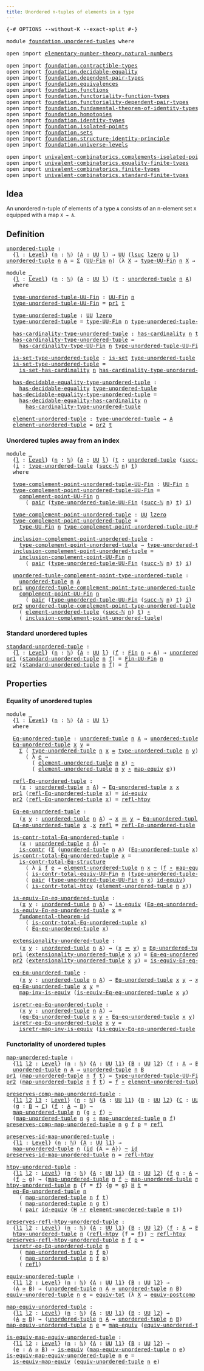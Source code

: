 ```yaml
---
title: Unordered n-tuples of elements in a type
---
```


<pre class="Agda"><a id="66" class="Symbol">{-#</a> <a id="70" class="Keyword">OPTIONS</a> <a id="78" class="Pragma">--without-K</a> <a id="90" class="Pragma">--exact-split</a> <a id="104" class="Symbol">#-}</a>

<a id="109" class="Keyword">module</a> <a id="116" href="foundation.unordered-tuples.html" class="Module">foundation.unordered-tuples</a> <a id="144" class="Keyword">where</a>

<a id="151" class="Keyword">open</a> <a id="156" class="Keyword">import</a> <a id="163" href="elementary-number-theory.natural-numbers.html" class="Module">elementary-number-theory.natural-numbers</a>

<a id="205" class="Keyword">open</a> <a id="210" class="Keyword">import</a> <a id="217" href="foundation.contractible-types.html" class="Module">foundation.contractible-types</a>
<a id="247" class="Keyword">open</a> <a id="252" class="Keyword">import</a> <a id="259" href="foundation.decidable-equality.html" class="Module">foundation.decidable-equality</a>
<a id="289" class="Keyword">open</a> <a id="294" class="Keyword">import</a> <a id="301" href="foundation.dependent-pair-types.html" class="Module">foundation.dependent-pair-types</a>
<a id="333" class="Keyword">open</a> <a id="338" class="Keyword">import</a> <a id="345" href="foundation.equivalences.html" class="Module">foundation.equivalences</a>
<a id="369" class="Keyword">open</a> <a id="374" class="Keyword">import</a> <a id="381" href="foundation.functions.html" class="Module">foundation.functions</a>
<a id="402" class="Keyword">open</a> <a id="407" class="Keyword">import</a> <a id="414" href="foundation.functoriality-function-types.html" class="Module">foundation.functoriality-function-types</a>
<a id="454" class="Keyword">open</a> <a id="459" class="Keyword">import</a> <a id="466" href="foundation.functoriality-dependent-pair-types.html" class="Module">foundation.functoriality-dependent-pair-types</a>
<a id="512" class="Keyword">open</a> <a id="517" class="Keyword">import</a> <a id="524" href="foundation.fundamental-theorem-of-identity-types.html" class="Module">foundation.fundamental-theorem-of-identity-types</a>
<a id="573" class="Keyword">open</a> <a id="578" class="Keyword">import</a> <a id="585" href="foundation.homotopies.html" class="Module">foundation.homotopies</a>
<a id="607" class="Keyword">open</a> <a id="612" class="Keyword">import</a> <a id="619" href="foundation.identity-types.html" class="Module">foundation.identity-types</a>
<a id="645" class="Keyword">open</a> <a id="650" class="Keyword">import</a> <a id="657" href="foundation.isolated-points.html" class="Module">foundation.isolated-points</a>
<a id="684" class="Keyword">open</a> <a id="689" class="Keyword">import</a> <a id="696" href="foundation.sets.html" class="Module">foundation.sets</a>
<a id="712" class="Keyword">open</a> <a id="717" class="Keyword">import</a> <a id="724" href="foundation.structure-identity-principle.html" class="Module">foundation.structure-identity-principle</a>
<a id="764" class="Keyword">open</a> <a id="769" class="Keyword">import</a> <a id="776" href="foundation.universe-levels.html" class="Module">foundation.universe-levels</a>

<a id="804" class="Keyword">open</a> <a id="809" class="Keyword">import</a> <a id="816" href="univalent-combinatorics.complements-isolated-points.html" class="Module">univalent-combinatorics.complements-isolated-points</a>
<a id="868" class="Keyword">open</a> <a id="873" class="Keyword">import</a> <a id="880" href="univalent-combinatorics.equality-finite-types.html" class="Module">univalent-combinatorics.equality-finite-types</a>
<a id="926" class="Keyword">open</a> <a id="931" class="Keyword">import</a> <a id="938" href="univalent-combinatorics.finite-types.html" class="Module">univalent-combinatorics.finite-types</a>
<a id="975" class="Keyword">open</a> <a id="980" class="Keyword">import</a> <a id="987" href="univalent-combinatorics.standard-finite-types.html" class="Module">univalent-combinatorics.standard-finite-types</a>
</pre>
## Idea

An unordered n-tuple of elements of a type `A` consists of an n-element set `X` equipped with a map `X → A`.

## Definition

<pre class="Agda"><a id="unordered-tuple"></a><a id="1180" href="foundation.unordered-tuples.html#1180" class="Function">unordered-tuple</a> <a id="1196" class="Symbol">:</a>
  <a id="1200" class="Symbol">{</a><a id="1201" href="foundation.unordered-tuples.html#1201" class="Bound">l</a> <a id="1203" class="Symbol">:</a> <a id="1205" href="Agda.Primitive.html#597" class="Postulate">Level</a><a id="1210" class="Symbol">}</a> <a id="1212" class="Symbol">(</a><a id="1213" href="foundation.unordered-tuples.html#1213" class="Bound">n</a> <a id="1215" class="Symbol">:</a> <a id="1217" href="elementary-number-theory.natural-numbers.html#1530" class="Datatype">ℕ</a><a id="1218" class="Symbol">)</a> <a id="1220" class="Symbol">(</a><a id="1221" href="foundation.unordered-tuples.html#1221" class="Bound">A</a> <a id="1223" class="Symbol">:</a> <a id="1225" href="foundation-core.universe-levels.html#235" class="Primitive">UU</a> <a id="1228" href="foundation.unordered-tuples.html#1201" class="Bound">l</a><a id="1229" class="Symbol">)</a> <a id="1231" class="Symbol">→</a> <a id="1233" href="foundation-core.universe-levels.html#235" class="Primitive">UU</a> <a id="1236" class="Symbol">(</a><a id="1237" href="Agda.Primitive.html#780" class="Primitive">lsuc</a> <a id="1242" href="Agda.Primitive.html#764" class="Primitive">lzero</a> <a id="1248" href="Agda.Primitive.html#810" class="Primitive Operator">⊔</a> <a id="1250" href="foundation.unordered-tuples.html#1201" class="Bound">l</a><a id="1251" class="Symbol">)</a>
<a id="1253" href="foundation.unordered-tuples.html#1180" class="Function">unordered-tuple</a> <a id="1269" href="foundation.unordered-tuples.html#1269" class="Bound">n</a> <a id="1271" href="foundation.unordered-tuples.html#1271" class="Bound">A</a> <a id="1273" class="Symbol">=</a> <a id="1275" href="foundation-core.dependent-pair-types.html#515" class="Record">Σ</a> <a id="1277" class="Symbol">(</a><a id="1278" href="univalent-combinatorics.finite-types.html#5852" class="Function">UU-Fin</a> <a id="1285" href="foundation.unordered-tuples.html#1269" class="Bound">n</a><a id="1286" class="Symbol">)</a> <a id="1288" class="Symbol">(λ</a> <a id="1291" href="foundation.unordered-tuples.html#1291" class="Bound">X</a> <a id="1293" class="Symbol">→</a> <a id="1295" href="univalent-combinatorics.finite-types.html#5914" class="Function">type-UU-Fin</a> <a id="1307" href="foundation.unordered-tuples.html#1269" class="Bound">n</a> <a id="1309" href="foundation.unordered-tuples.html#1291" class="Bound">X</a> <a id="1311" class="Symbol">→</a> <a id="1313" href="foundation.unordered-tuples.html#1271" class="Bound">A</a><a id="1314" class="Symbol">)</a>

<a id="1317" class="Keyword">module</a> <a id="1324" href="foundation.unordered-tuples.html#1324" class="Module">_</a>
  <a id="1328" class="Symbol">{</a><a id="1329" href="foundation.unordered-tuples.html#1329" class="Bound">l</a> <a id="1331" class="Symbol">:</a> <a id="1333" href="Agda.Primitive.html#597" class="Postulate">Level</a><a id="1338" class="Symbol">}</a> <a id="1340" class="Symbol">(</a><a id="1341" href="foundation.unordered-tuples.html#1341" class="Bound">n</a> <a id="1343" class="Symbol">:</a> <a id="1345" href="elementary-number-theory.natural-numbers.html#1530" class="Datatype">ℕ</a><a id="1346" class="Symbol">)</a> <a id="1348" class="Symbol">{</a><a id="1349" href="foundation.unordered-tuples.html#1349" class="Bound">A</a> <a id="1351" class="Symbol">:</a> <a id="1353" href="foundation-core.universe-levels.html#235" class="Primitive">UU</a> <a id="1356" href="foundation.unordered-tuples.html#1329" class="Bound">l</a><a id="1357" class="Symbol">}</a> <a id="1359" class="Symbol">(</a><a id="1360" href="foundation.unordered-tuples.html#1360" class="Bound">t</a> <a id="1362" class="Symbol">:</a> <a id="1364" href="foundation.unordered-tuples.html#1180" class="Function">unordered-tuple</a> <a id="1380" href="foundation.unordered-tuples.html#1341" class="Bound">n</a> <a id="1382" href="foundation.unordered-tuples.html#1349" class="Bound">A</a><a id="1383" class="Symbol">)</a>
  <a id="1387" class="Keyword">where</a>

  <a id="1396" href="foundation.unordered-tuples.html#1396" class="Function">type-unordered-tuple-UU-Fin</a> <a id="1424" class="Symbol">:</a> <a id="1426" href="univalent-combinatorics.finite-types.html#5852" class="Function">UU-Fin</a> <a id="1433" href="foundation.unordered-tuples.html#1341" class="Bound">n</a>
  <a id="1437" href="foundation.unordered-tuples.html#1396" class="Function">type-unordered-tuple-UU-Fin</a> <a id="1465" class="Symbol">=</a> <a id="1467" href="foundation-core.dependent-pair-types.html#605" class="Field">pr1</a> <a id="1471" href="foundation.unordered-tuples.html#1360" class="Bound">t</a>

  <a id="1476" href="foundation.unordered-tuples.html#1476" class="Function">type-unordered-tuple</a> <a id="1497" class="Symbol">:</a> <a id="1499" href="foundation-core.universe-levels.html#235" class="Primitive">UU</a> <a id="1502" href="Agda.Primitive.html#764" class="Primitive">lzero</a>
  <a id="1510" href="foundation.unordered-tuples.html#1476" class="Function">type-unordered-tuple</a> <a id="1531" class="Symbol">=</a> <a id="1533" href="univalent-combinatorics.finite-types.html#5914" class="Function">type-UU-Fin</a> <a id="1545" href="foundation.unordered-tuples.html#1341" class="Bound">n</a> <a id="1547" href="foundation.unordered-tuples.html#1396" class="Function">type-unordered-tuple-UU-Fin</a>

  <a id="1578" href="foundation.unordered-tuples.html#1578" class="Function">has-cardinality-type-unordered-tuple</a> <a id="1615" class="Symbol">:</a> <a id="1617" href="univalent-combinatorics.finite-types.html#5208" class="Function">has-cardinality</a> <a id="1633" href="foundation.unordered-tuples.html#1341" class="Bound">n</a> <a id="1635" href="foundation.unordered-tuples.html#1476" class="Function">type-unordered-tuple</a>
  <a id="1658" href="foundation.unordered-tuples.html#1578" class="Function">has-cardinality-type-unordered-tuple</a> <a id="1695" class="Symbol">=</a>
    <a id="1701" href="univalent-combinatorics.finite-types.html#5994" class="Function">has-cardinality-type-UU-Fin</a> <a id="1729" href="foundation.unordered-tuples.html#1341" class="Bound">n</a> <a id="1731" href="foundation.unordered-tuples.html#1396" class="Function">type-unordered-tuple-UU-Fin</a>

  <a id="1762" href="foundation.unordered-tuples.html#1762" class="Function">is-set-type-unordered-tuple</a> <a id="1790" class="Symbol">:</a> <a id="1792" href="foundation-core.sets.html#1113" class="Function">is-set</a> <a id="1799" href="foundation.unordered-tuples.html#1476" class="Function">type-unordered-tuple</a>
  <a id="1822" href="foundation.unordered-tuples.html#1762" class="Function">is-set-type-unordered-tuple</a> <a id="1850" class="Symbol">=</a>
    <a id="1856" href="univalent-combinatorics.finite-types.html#14885" class="Function">is-set-has-cardinality</a> <a id="1879" href="foundation.unordered-tuples.html#1341" class="Bound">n</a> <a id="1881" href="foundation.unordered-tuples.html#1578" class="Function">has-cardinality-type-unordered-tuple</a>

  <a id="1921" href="foundation.unordered-tuples.html#1921" class="Function">has-decidable-equality-type-unordered-tuple</a> <a id="1965" class="Symbol">:</a>
    <a id="1971" href="foundation.decidable-equality.html#1796" class="Function">has-decidable-equality</a> <a id="1994" href="foundation.unordered-tuples.html#1476" class="Function">type-unordered-tuple</a>
  <a id="2017" href="foundation.unordered-tuples.html#1921" class="Function">has-decidable-equality-type-unordered-tuple</a> <a id="2061" class="Symbol">=</a>
    <a id="2067" href="univalent-combinatorics.equality-finite-types.html#2182" class="Function">has-decidable-equality-has-cardinality</a> <a id="2106" href="foundation.unordered-tuples.html#1341" class="Bound">n</a>
      <a id="2114" href="foundation.unordered-tuples.html#1578" class="Function">has-cardinality-type-unordered-tuple</a>
      
  <a id="2160" href="foundation.unordered-tuples.html#2160" class="Function">element-unordered-tuple</a> <a id="2184" class="Symbol">:</a> <a id="2186" href="foundation.unordered-tuples.html#1476" class="Function">type-unordered-tuple</a> <a id="2207" class="Symbol">→</a> <a id="2209" href="foundation.unordered-tuples.html#1349" class="Bound">A</a>
  <a id="2213" href="foundation.unordered-tuples.html#2160" class="Function">element-unordered-tuple</a> <a id="2237" class="Symbol">=</a> <a id="2239" href="foundation-core.dependent-pair-types.html#617" class="Field">pr2</a> <a id="2243" href="foundation.unordered-tuples.html#1360" class="Bound">t</a>
</pre>
### Unordered tuples away from an index

<pre class="Agda"><a id="2299" class="Keyword">module</a> <a id="2306" href="foundation.unordered-tuples.html#2306" class="Module">_</a>
  <a id="2310" class="Symbol">{</a><a id="2311" href="foundation.unordered-tuples.html#2311" class="Bound">l</a> <a id="2313" class="Symbol">:</a> <a id="2315" href="Agda.Primitive.html#597" class="Postulate">Level</a><a id="2320" class="Symbol">}</a> <a id="2322" class="Symbol">(</a><a id="2323" href="foundation.unordered-tuples.html#2323" class="Bound">n</a> <a id="2325" class="Symbol">:</a> <a id="2327" href="elementary-number-theory.natural-numbers.html#1530" class="Datatype">ℕ</a><a id="2328" class="Symbol">)</a> <a id="2330" class="Symbol">{</a><a id="2331" href="foundation.unordered-tuples.html#2331" class="Bound">A</a> <a id="2333" class="Symbol">:</a> <a id="2335" href="foundation-core.universe-levels.html#235" class="Primitive">UU</a> <a id="2338" href="foundation.unordered-tuples.html#2311" class="Bound">l</a><a id="2339" class="Symbol">}</a> <a id="2341" class="Symbol">(</a><a id="2342" href="foundation.unordered-tuples.html#2342" class="Bound">t</a> <a id="2344" class="Symbol">:</a> <a id="2346" href="foundation.unordered-tuples.html#1180" class="Function">unordered-tuple</a> <a id="2362" class="Symbol">(</a><a id="2363" href="elementary-number-theory.natural-numbers.html#1564" class="InductiveConstructor">succ-ℕ</a> <a id="2370" href="foundation.unordered-tuples.html#2323" class="Bound">n</a><a id="2371" class="Symbol">)</a> <a id="2373" href="foundation.unordered-tuples.html#2331" class="Bound">A</a><a id="2374" class="Symbol">)</a>
  <a id="2378" class="Symbol">(</a><a id="2379" href="foundation.unordered-tuples.html#2379" class="Bound">i</a> <a id="2381" class="Symbol">:</a> <a id="2383" href="foundation.unordered-tuples.html#1476" class="Function">type-unordered-tuple</a> <a id="2404" class="Symbol">(</a><a id="2405" href="elementary-number-theory.natural-numbers.html#1564" class="InductiveConstructor">succ-ℕ</a> <a id="2412" href="foundation.unordered-tuples.html#2323" class="Bound">n</a><a id="2413" class="Symbol">)</a> <a id="2415" href="foundation.unordered-tuples.html#2342" class="Bound">t</a><a id="2416" class="Symbol">)</a>
  <a id="2420" class="Keyword">where</a>

  <a id="2429" href="foundation.unordered-tuples.html#2429" class="Function">type-complement-point-unordered-tuple-UU-Fin</a> <a id="2474" class="Symbol">:</a> <a id="2476" href="univalent-combinatorics.finite-types.html#5852" class="Function">UU-Fin</a> <a id="2483" href="foundation.unordered-tuples.html#2323" class="Bound">n</a>
  <a id="2487" href="foundation.unordered-tuples.html#2429" class="Function">type-complement-point-unordered-tuple-UU-Fin</a> <a id="2532" class="Symbol">=</a>
    <a id="2538" href="univalent-combinatorics.complements-isolated-points.html#4996" class="Function">complement-point-UU-Fin</a> <a id="2562" href="foundation.unordered-tuples.html#2323" class="Bound">n</a>
      <a id="2570" class="Symbol">(</a> <a id="2572" href="foundation-core.dependent-pair-types.html#588" class="InductiveConstructor">pair</a> <a id="2577" class="Symbol">(</a><a id="2578" href="foundation.unordered-tuples.html#1396" class="Function">type-unordered-tuple-UU-Fin</a> <a id="2606" class="Symbol">(</a><a id="2607" href="elementary-number-theory.natural-numbers.html#1564" class="InductiveConstructor">succ-ℕ</a> <a id="2614" href="foundation.unordered-tuples.html#2323" class="Bound">n</a><a id="2615" class="Symbol">)</a> <a id="2617" href="foundation.unordered-tuples.html#2342" class="Bound">t</a><a id="2618" class="Symbol">)</a> <a id="2620" href="foundation.unordered-tuples.html#2379" class="Bound">i</a><a id="2621" class="Symbol">)</a>

  <a id="2626" href="foundation.unordered-tuples.html#2626" class="Function">type-complement-point-unordered-tuple</a> <a id="2664" class="Symbol">:</a> <a id="2666" href="foundation-core.universe-levels.html#235" class="Primitive">UU</a> <a id="2669" href="Agda.Primitive.html#764" class="Primitive">lzero</a>
  <a id="2677" href="foundation.unordered-tuples.html#2626" class="Function">type-complement-point-unordered-tuple</a> <a id="2715" class="Symbol">=</a>
    <a id="2721" href="univalent-combinatorics.finite-types.html#5914" class="Function">type-UU-Fin</a> <a id="2733" href="foundation.unordered-tuples.html#2323" class="Bound">n</a> <a id="2735" href="foundation.unordered-tuples.html#2429" class="Function">type-complement-point-unordered-tuple-UU-Fin</a>

  <a id="2783" href="foundation.unordered-tuples.html#2783" class="Function">inclusion-complement-point-unordered-tuple</a> <a id="2826" class="Symbol">:</a>
    <a id="2832" href="foundation.unordered-tuples.html#2626" class="Function">type-complement-point-unordered-tuple</a> <a id="2870" class="Symbol">→</a> <a id="2872" href="foundation.unordered-tuples.html#1476" class="Function">type-unordered-tuple</a> <a id="2893" class="Symbol">(</a><a id="2894" href="elementary-number-theory.natural-numbers.html#1564" class="InductiveConstructor">succ-ℕ</a> <a id="2901" href="foundation.unordered-tuples.html#2323" class="Bound">n</a><a id="2902" class="Symbol">)</a> <a id="2904" href="foundation.unordered-tuples.html#2342" class="Bound">t</a>
  <a id="2908" href="foundation.unordered-tuples.html#2783" class="Function">inclusion-complement-point-unordered-tuple</a> <a id="2951" class="Symbol">=</a>
    <a id="2957" href="univalent-combinatorics.complements-isolated-points.html#5153" class="Function">inclusion-complement-point-UU-Fin</a> <a id="2991" href="foundation.unordered-tuples.html#2323" class="Bound">n</a>
      <a id="2999" class="Symbol">(</a> <a id="3001" href="foundation-core.dependent-pair-types.html#588" class="InductiveConstructor">pair</a> <a id="3006" class="Symbol">(</a><a id="3007" href="foundation.unordered-tuples.html#1396" class="Function">type-unordered-tuple-UU-Fin</a> <a id="3035" class="Symbol">(</a><a id="3036" href="elementary-number-theory.natural-numbers.html#1564" class="InductiveConstructor">succ-ℕ</a> <a id="3043" href="foundation.unordered-tuples.html#2323" class="Bound">n</a><a id="3044" class="Symbol">)</a> <a id="3046" href="foundation.unordered-tuples.html#2342" class="Bound">t</a><a id="3047" class="Symbol">)</a> <a id="3049" href="foundation.unordered-tuples.html#2379" class="Bound">i</a><a id="3050" class="Symbol">)</a>

  <a id="3055" href="foundation.unordered-tuples.html#3055" class="Function">unordered-tuple-complement-point-type-unordered-tuple</a> <a id="3109" class="Symbol">:</a>
    <a id="3115" href="foundation.unordered-tuples.html#1180" class="Function">unordered-tuple</a> <a id="3131" href="foundation.unordered-tuples.html#2323" class="Bound">n</a> <a id="3133" href="foundation.unordered-tuples.html#2331" class="Bound">A</a>
  <a id="3137" href="foundation-core.dependent-pair-types.html#605" class="Field">pr1</a> <a id="3141" href="foundation.unordered-tuples.html#3055" class="Function">unordered-tuple-complement-point-type-unordered-tuple</a> <a id="3195" class="Symbol">=</a>
    <a id="3201" href="univalent-combinatorics.complements-isolated-points.html#4996" class="Function">complement-point-UU-Fin</a> <a id="3225" href="foundation.unordered-tuples.html#2323" class="Bound">n</a>
      <a id="3233" class="Symbol">(</a> <a id="3235" href="foundation-core.dependent-pair-types.html#588" class="InductiveConstructor">pair</a> <a id="3240" class="Symbol">(</a><a id="3241" href="foundation.unordered-tuples.html#1396" class="Function">type-unordered-tuple-UU-Fin</a> <a id="3269" class="Symbol">(</a><a id="3270" href="elementary-number-theory.natural-numbers.html#1564" class="InductiveConstructor">succ-ℕ</a> <a id="3277" href="foundation.unordered-tuples.html#2323" class="Bound">n</a><a id="3278" class="Symbol">)</a> <a id="3280" href="foundation.unordered-tuples.html#2342" class="Bound">t</a><a id="3281" class="Symbol">)</a> <a id="3283" href="foundation.unordered-tuples.html#2379" class="Bound">i</a><a id="3284" class="Symbol">)</a>
  <a id="3288" href="foundation-core.dependent-pair-types.html#617" class="Field">pr2</a> <a id="3292" href="foundation.unordered-tuples.html#3055" class="Function">unordered-tuple-complement-point-type-unordered-tuple</a> <a id="3346" class="Symbol">=</a>
    <a id="3352" class="Symbol">(</a> <a id="3354" href="foundation.unordered-tuples.html#2160" class="Function">element-unordered-tuple</a> <a id="3378" class="Symbol">(</a><a id="3379" href="elementary-number-theory.natural-numbers.html#1564" class="InductiveConstructor">succ-ℕ</a> <a id="3386" href="foundation.unordered-tuples.html#2323" class="Bound">n</a><a id="3387" class="Symbol">)</a> <a id="3389" href="foundation.unordered-tuples.html#2342" class="Bound">t</a><a id="3390" class="Symbol">)</a> <a id="3392" href="foundation-core.functions.html#420" class="Function Operator">∘</a>
    <a id="3398" class="Symbol">(</a> <a id="3400" href="foundation.unordered-tuples.html#2783" class="Function">inclusion-complement-point-unordered-tuple</a><a id="3442" class="Symbol">)</a>
</pre>
### Standard unordered tuples

<pre class="Agda"><a id="standard-unordered-tuple"></a><a id="3488" href="foundation.unordered-tuples.html#3488" class="Function">standard-unordered-tuple</a> <a id="3513" class="Symbol">:</a>
  <a id="3517" class="Symbol">{</a><a id="3518" href="foundation.unordered-tuples.html#3518" class="Bound">l</a> <a id="3520" class="Symbol">:</a> <a id="3522" href="Agda.Primitive.html#597" class="Postulate">Level</a><a id="3527" class="Symbol">}</a> <a id="3529" class="Symbol">(</a><a id="3530" href="foundation.unordered-tuples.html#3530" class="Bound">n</a> <a id="3532" class="Symbol">:</a> <a id="3534" href="elementary-number-theory.natural-numbers.html#1530" class="Datatype">ℕ</a><a id="3535" class="Symbol">)</a> <a id="3537" class="Symbol">{</a><a id="3538" href="foundation.unordered-tuples.html#3538" class="Bound">A</a> <a id="3540" class="Symbol">:</a> <a id="3542" href="foundation-core.universe-levels.html#235" class="Primitive">UU</a> <a id="3545" href="foundation.unordered-tuples.html#3518" class="Bound">l</a><a id="3546" class="Symbol">}</a> <a id="3548" class="Symbol">(</a><a id="3549" href="foundation.unordered-tuples.html#3549" class="Bound">f</a> <a id="3551" class="Symbol">:</a> <a id="3553" href="univalent-combinatorics.standard-finite-types.html#2393" class="Function">Fin</a> <a id="3557" href="foundation.unordered-tuples.html#3530" class="Bound">n</a> <a id="3559" class="Symbol">→</a> <a id="3561" href="foundation.unordered-tuples.html#3538" class="Bound">A</a><a id="3562" class="Symbol">)</a> <a id="3564" class="Symbol">→</a> <a id="3566" href="foundation.unordered-tuples.html#1180" class="Function">unordered-tuple</a> <a id="3582" href="foundation.unordered-tuples.html#3530" class="Bound">n</a> <a id="3584" href="foundation.unordered-tuples.html#3538" class="Bound">A</a>
<a id="3586" href="foundation-core.dependent-pair-types.html#605" class="Field">pr1</a> <a id="3590" class="Symbol">(</a><a id="3591" href="foundation.unordered-tuples.html#3488" class="Function">standard-unordered-tuple</a> <a id="3616" href="foundation.unordered-tuples.html#3616" class="Bound">n</a> <a id="3618" href="foundation.unordered-tuples.html#3618" class="Bound">f</a><a id="3619" class="Symbol">)</a> <a id="3621" class="Symbol">=</a> <a id="3623" href="univalent-combinatorics.finite-types.html#9696" class="Function">Fin-UU-Fin</a> <a id="3634" href="foundation.unordered-tuples.html#3616" class="Bound">n</a>
<a id="3636" href="foundation-core.dependent-pair-types.html#617" class="Field">pr2</a> <a id="3640" class="Symbol">(</a><a id="3641" href="foundation.unordered-tuples.html#3488" class="Function">standard-unordered-tuple</a> <a id="3666" href="foundation.unordered-tuples.html#3666" class="Bound">n</a> <a id="3668" href="foundation.unordered-tuples.html#3668" class="Bound">f</a><a id="3669" class="Symbol">)</a> <a id="3671" class="Symbol">=</a> <a id="3673" href="foundation.unordered-tuples.html#3668" class="Bound">f</a>
</pre>
## Properties

### Equality of unordered tuples

<pre class="Agda"><a id="3737" class="Keyword">module</a> <a id="3744" href="foundation.unordered-tuples.html#3744" class="Module">_</a>
  <a id="3748" class="Symbol">{</a><a id="3749" href="foundation.unordered-tuples.html#3749" class="Bound">l</a> <a id="3751" class="Symbol">:</a> <a id="3753" href="Agda.Primitive.html#597" class="Postulate">Level</a><a id="3758" class="Symbol">}</a> <a id="3760" class="Symbol">(</a><a id="3761" href="foundation.unordered-tuples.html#3761" class="Bound">n</a> <a id="3763" class="Symbol">:</a> <a id="3765" href="elementary-number-theory.natural-numbers.html#1530" class="Datatype">ℕ</a><a id="3766" class="Symbol">)</a> <a id="3768" class="Symbol">{</a><a id="3769" href="foundation.unordered-tuples.html#3769" class="Bound">A</a> <a id="3771" class="Symbol">:</a> <a id="3773" href="foundation-core.universe-levels.html#235" class="Primitive">UU</a> <a id="3776" href="foundation.unordered-tuples.html#3749" class="Bound">l</a><a id="3777" class="Symbol">}</a>
  <a id="3781" class="Keyword">where</a>
  
  <a id="3792" href="foundation.unordered-tuples.html#3792" class="Function">Eq-unordered-tuple</a> <a id="3811" class="Symbol">:</a> <a id="3813" href="foundation.unordered-tuples.html#1180" class="Function">unordered-tuple</a> <a id="3829" href="foundation.unordered-tuples.html#3761" class="Bound">n</a> <a id="3831" href="foundation.unordered-tuples.html#3769" class="Bound">A</a> <a id="3833" class="Symbol">→</a> <a id="3835" href="foundation.unordered-tuples.html#1180" class="Function">unordered-tuple</a> <a id="3851" href="foundation.unordered-tuples.html#3761" class="Bound">n</a> <a id="3853" href="foundation.unordered-tuples.html#3769" class="Bound">A</a> <a id="3855" class="Symbol">→</a> <a id="3857" href="foundation-core.universe-levels.html#235" class="Primitive">UU</a> <a id="3860" href="foundation.unordered-tuples.html#3749" class="Bound">l</a>
  <a id="3864" href="foundation.unordered-tuples.html#3792" class="Function">Eq-unordered-tuple</a> <a id="3883" href="foundation.unordered-tuples.html#3883" class="Bound">x</a> <a id="3885" href="foundation.unordered-tuples.html#3885" class="Bound">y</a> <a id="3887" class="Symbol">=</a>
    <a id="3893" href="foundation-core.dependent-pair-types.html#515" class="Record">Σ</a> <a id="3895" class="Symbol">(</a> <a id="3897" href="foundation.unordered-tuples.html#1476" class="Function">type-unordered-tuple</a> <a id="3918" href="foundation.unordered-tuples.html#3761" class="Bound">n</a> <a id="3920" href="foundation.unordered-tuples.html#3883" class="Bound">x</a> <a id="3922" href="foundation-core.equivalences.html#1621" class="Function Operator">≃</a> <a id="3924" href="foundation.unordered-tuples.html#1476" class="Function">type-unordered-tuple</a> <a id="3945" href="foundation.unordered-tuples.html#3761" class="Bound">n</a> <a id="3947" href="foundation.unordered-tuples.html#3885" class="Bound">y</a><a id="3948" class="Symbol">)</a>
      <a id="3956" class="Symbol">(</a> <a id="3958" class="Symbol">λ</a> <a id="3960" href="foundation.unordered-tuples.html#3960" class="Bound">e</a> <a id="3962" class="Symbol">→</a>
        <a id="3972" class="Symbol">(</a> <a id="3974" href="foundation.unordered-tuples.html#2160" class="Function">element-unordered-tuple</a> <a id="3998" href="foundation.unordered-tuples.html#3761" class="Bound">n</a> <a id="4000" href="foundation.unordered-tuples.html#3883" class="Bound">x</a><a id="4001" class="Symbol">)</a> <a id="4003" href="foundation-core.homotopies.html#627" class="Function Operator">~</a>
        <a id="4013" class="Symbol">(</a> <a id="4015" href="foundation.unordered-tuples.html#2160" class="Function">element-unordered-tuple</a> <a id="4039" href="foundation.unordered-tuples.html#3761" class="Bound">n</a> <a id="4041" href="foundation.unordered-tuples.html#3885" class="Bound">y</a> <a id="4043" href="foundation-core.functions.html#420" class="Function Operator">∘</a> <a id="4045" href="foundation-core.equivalences.html#1821" class="Function">map-equiv</a> <a id="4055" href="foundation.unordered-tuples.html#3960" class="Bound">e</a><a id="4056" class="Symbol">))</a>

  <a id="4062" href="foundation.unordered-tuples.html#4062" class="Function">refl-Eq-unordered-tuple</a> <a id="4086" class="Symbol">:</a>
    <a id="4092" class="Symbol">(</a><a id="4093" href="foundation.unordered-tuples.html#4093" class="Bound">x</a> <a id="4095" class="Symbol">:</a> <a id="4097" href="foundation.unordered-tuples.html#1180" class="Function">unordered-tuple</a> <a id="4113" href="foundation.unordered-tuples.html#3761" class="Bound">n</a> <a id="4115" href="foundation.unordered-tuples.html#3769" class="Bound">A</a><a id="4116" class="Symbol">)</a> <a id="4118" class="Symbol">→</a> <a id="4120" href="foundation.unordered-tuples.html#3792" class="Function">Eq-unordered-tuple</a> <a id="4139" href="foundation.unordered-tuples.html#4093" class="Bound">x</a> <a id="4141" href="foundation.unordered-tuples.html#4093" class="Bound">x</a>
  <a id="4145" href="foundation-core.dependent-pair-types.html#605" class="Field">pr1</a> <a id="4149" class="Symbol">(</a><a id="4150" href="foundation.unordered-tuples.html#4062" class="Function">refl-Eq-unordered-tuple</a> <a id="4174" href="foundation.unordered-tuples.html#4174" class="Bound">x</a><a id="4175" class="Symbol">)</a> <a id="4177" class="Symbol">=</a> <a id="4179" href="foundation-core.equivalences.html#2494" class="Function">id-equiv</a>
  <a id="4190" href="foundation-core.dependent-pair-types.html#617" class="Field">pr2</a> <a id="4194" class="Symbol">(</a><a id="4195" href="foundation.unordered-tuples.html#4062" class="Function">refl-Eq-unordered-tuple</a> <a id="4219" href="foundation.unordered-tuples.html#4219" class="Bound">x</a><a id="4220" class="Symbol">)</a> <a id="4222" class="Symbol">=</a> <a id="4224" href="foundation-core.homotopies.html#741" class="Function">refl-htpy</a>

  <a id="4237" href="foundation.unordered-tuples.html#4237" class="Function">Eq-eq-unordered-tuple</a> <a id="4259" class="Symbol">:</a>
    <a id="4265" class="Symbol">(</a><a id="4266" href="foundation.unordered-tuples.html#4266" class="Bound">x</a> <a id="4268" href="foundation.unordered-tuples.html#4268" class="Bound">y</a> <a id="4270" class="Symbol">:</a> <a id="4272" href="foundation.unordered-tuples.html#1180" class="Function">unordered-tuple</a> <a id="4288" href="foundation.unordered-tuples.html#3761" class="Bound">n</a> <a id="4290" href="foundation.unordered-tuples.html#3769" class="Bound">A</a><a id="4291" class="Symbol">)</a> <a id="4293" class="Symbol">→</a> <a id="4295" href="foundation.unordered-tuples.html#4266" class="Bound">x</a> <a id="4297" href="foundation-core.identity-types.html#1865" class="Function Operator">＝</a> <a id="4299" href="foundation.unordered-tuples.html#4268" class="Bound">y</a> <a id="4301" class="Symbol">→</a> <a id="4303" href="foundation.unordered-tuples.html#3792" class="Function">Eq-unordered-tuple</a> <a id="4322" href="foundation.unordered-tuples.html#4266" class="Bound">x</a> <a id="4324" href="foundation.unordered-tuples.html#4268" class="Bound">y</a>
  <a id="4328" href="foundation.unordered-tuples.html#4237" class="Function">Eq-eq-unordered-tuple</a> <a id="4350" href="foundation.unordered-tuples.html#4350" class="Bound">x</a> <a id="4352" class="DottedPattern Symbol">.</a><a id="4353" href="foundation.unordered-tuples.html#4350" class="DottedPattern Bound">x</a> <a id="4355" href="foundation-core.identity-types.html#1820" class="InductiveConstructor">refl</a> <a id="4360" class="Symbol">=</a> <a id="4362" href="foundation.unordered-tuples.html#4062" class="Function">refl-Eq-unordered-tuple</a> <a id="4386" href="foundation.unordered-tuples.html#4350" class="Bound">x</a>

  <a id="4391" href="foundation.unordered-tuples.html#4391" class="Function">is-contr-total-Eq-unordered-tuple</a> <a id="4425" class="Symbol">:</a>
    <a id="4431" class="Symbol">(</a><a id="4432" href="foundation.unordered-tuples.html#4432" class="Bound">x</a> <a id="4434" class="Symbol">:</a> <a id="4436" href="foundation.unordered-tuples.html#1180" class="Function">unordered-tuple</a> <a id="4452" href="foundation.unordered-tuples.html#3761" class="Bound">n</a> <a id="4454" href="foundation.unordered-tuples.html#3769" class="Bound">A</a><a id="4455" class="Symbol">)</a> <a id="4457" class="Symbol">→</a>
    <a id="4463" href="foundation-core.contractible-types.html#1006" class="Function">is-contr</a> <a id="4472" class="Symbol">(</a><a id="4473" href="foundation-core.dependent-pair-types.html#515" class="Record">Σ</a> <a id="4475" class="Symbol">(</a><a id="4476" href="foundation.unordered-tuples.html#1180" class="Function">unordered-tuple</a> <a id="4492" href="foundation.unordered-tuples.html#3761" class="Bound">n</a> <a id="4494" href="foundation.unordered-tuples.html#3769" class="Bound">A</a><a id="4495" class="Symbol">)</a> <a id="4497" class="Symbol">(</a><a id="4498" href="foundation.unordered-tuples.html#3792" class="Function">Eq-unordered-tuple</a> <a id="4517" href="foundation.unordered-tuples.html#4432" class="Bound">x</a><a id="4518" class="Symbol">))</a>
  <a id="4523" href="foundation.unordered-tuples.html#4391" class="Function">is-contr-total-Eq-unordered-tuple</a> <a id="4557" href="foundation.unordered-tuples.html#4557" class="Bound">x</a> <a id="4559" class="Symbol">=</a>
    <a id="4565" href="foundation.structure-identity-principle.html#1355" class="Function">is-contr-total-Eq-structure</a>
      <a id="4599" class="Symbol">(</a> <a id="4601" class="Symbol">λ</a> <a id="4603" href="foundation.unordered-tuples.html#4603" class="Bound">i</a> <a id="4605" href="foundation.unordered-tuples.html#4605" class="Bound">f</a> <a id="4607" href="foundation.unordered-tuples.html#4607" class="Bound">e</a> <a id="4609" class="Symbol">→</a> <a id="4611" href="foundation.unordered-tuples.html#2160" class="Function">element-unordered-tuple</a> <a id="4635" href="foundation.unordered-tuples.html#3761" class="Bound">n</a> <a id="4637" href="foundation.unordered-tuples.html#4557" class="Bound">x</a> <a id="4639" href="foundation-core.homotopies.html#627" class="Function Operator">~</a> <a id="4641" class="Symbol">(</a><a id="4642" href="foundation.unordered-tuples.html#4605" class="Bound">f</a> <a id="4644" href="foundation-core.functions.html#420" class="Function Operator">∘</a> <a id="4646" href="foundation-core.equivalences.html#1821" class="Function">map-equiv</a> <a id="4656" href="foundation.unordered-tuples.html#4607" class="Bound">e</a><a id="4657" class="Symbol">))</a>
      <a id="4666" class="Symbol">(</a> <a id="4668" href="univalent-combinatorics.finite-types.html#22802" class="Function">is-contr-total-equiv-UU-Fin</a> <a id="4696" href="foundation.unordered-tuples.html#3761" class="Bound">n</a> <a id="4698" class="Symbol">(</a><a id="4699" href="foundation.unordered-tuples.html#1396" class="Function">type-unordered-tuple-UU-Fin</a> <a id="4727" href="foundation.unordered-tuples.html#3761" class="Bound">n</a> <a id="4729" href="foundation.unordered-tuples.html#4557" class="Bound">x</a><a id="4730" class="Symbol">))</a>
      <a id="4739" class="Symbol">(</a> <a id="4741" href="foundation-core.dependent-pair-types.html#588" class="InductiveConstructor">pair</a> <a id="4746" class="Symbol">(</a><a id="4747" href="foundation.unordered-tuples.html#1396" class="Function">type-unordered-tuple-UU-Fin</a> <a id="4775" href="foundation.unordered-tuples.html#3761" class="Bound">n</a> <a id="4777" href="foundation.unordered-tuples.html#4557" class="Bound">x</a><a id="4778" class="Symbol">)</a> <a id="4780" href="foundation-core.equivalences.html#2494" class="Function">id-equiv</a><a id="4788" class="Symbol">)</a>
      <a id="4796" class="Symbol">(</a> <a id="4798" href="foundation.homotopies.html#3155" class="Function">is-contr-total-htpy</a> <a id="4818" class="Symbol">(</a><a id="4819" href="foundation.unordered-tuples.html#2160" class="Function">element-unordered-tuple</a> <a id="4843" href="foundation.unordered-tuples.html#3761" class="Bound">n</a> <a id="4845" href="foundation.unordered-tuples.html#4557" class="Bound">x</a><a id="4846" class="Symbol">))</a>

  <a id="4852" href="foundation.unordered-tuples.html#4852" class="Function">is-equiv-Eq-eq-unordered-tuple</a> <a id="4883" class="Symbol">:</a>
    <a id="4889" class="Symbol">(</a><a id="4890" href="foundation.unordered-tuples.html#4890" class="Bound">x</a> <a id="4892" href="foundation.unordered-tuples.html#4892" class="Bound">y</a> <a id="4894" class="Symbol">:</a> <a id="4896" href="foundation.unordered-tuples.html#1180" class="Function">unordered-tuple</a> <a id="4912" href="foundation.unordered-tuples.html#3761" class="Bound">n</a> <a id="4914" href="foundation.unordered-tuples.html#3769" class="Bound">A</a><a id="4915" class="Symbol">)</a> <a id="4917" class="Symbol">→</a> <a id="4919" href="foundation-core.equivalences.html#1556" class="Function">is-equiv</a> <a id="4928" class="Symbol">(</a><a id="4929" href="foundation.unordered-tuples.html#4237" class="Function">Eq-eq-unordered-tuple</a> <a id="4951" href="foundation.unordered-tuples.html#4890" class="Bound">x</a> <a id="4953" href="foundation.unordered-tuples.html#4892" class="Bound">y</a><a id="4954" class="Symbol">)</a>
  <a id="4958" href="foundation.unordered-tuples.html#4852" class="Function">is-equiv-Eq-eq-unordered-tuple</a> <a id="4989" href="foundation.unordered-tuples.html#4989" class="Bound">x</a> <a id="4991" class="Symbol">=</a>
    <a id="4997" href="foundation-core.fundamental-theorem-of-identity-types.html#1894" class="Function">fundamental-theorem-id</a>
      <a id="5026" class="Symbol">(</a> <a id="5028" href="foundation.unordered-tuples.html#4391" class="Function">is-contr-total-Eq-unordered-tuple</a> <a id="5062" href="foundation.unordered-tuples.html#4989" class="Bound">x</a><a id="5063" class="Symbol">)</a>
      <a id="5071" class="Symbol">(</a> <a id="5073" href="foundation.unordered-tuples.html#4237" class="Function">Eq-eq-unordered-tuple</a> <a id="5095" href="foundation.unordered-tuples.html#4989" class="Bound">x</a><a id="5096" class="Symbol">)</a>

  <a id="5101" href="foundation.unordered-tuples.html#5101" class="Function">extensionality-unordered-tuple</a> <a id="5132" class="Symbol">:</a>
    <a id="5138" class="Symbol">(</a><a id="5139" href="foundation.unordered-tuples.html#5139" class="Bound">x</a> <a id="5141" href="foundation.unordered-tuples.html#5141" class="Bound">y</a> <a id="5143" class="Symbol">:</a> <a id="5145" href="foundation.unordered-tuples.html#1180" class="Function">unordered-tuple</a> <a id="5161" href="foundation.unordered-tuples.html#3761" class="Bound">n</a> <a id="5163" href="foundation.unordered-tuples.html#3769" class="Bound">A</a><a id="5164" class="Symbol">)</a> <a id="5166" class="Symbol">→</a> <a id="5168" class="Symbol">(</a><a id="5169" href="foundation.unordered-tuples.html#5139" class="Bound">x</a> <a id="5171" href="foundation-core.identity-types.html#1865" class="Function Operator">＝</a> <a id="5173" href="foundation.unordered-tuples.html#5141" class="Bound">y</a><a id="5174" class="Symbol">)</a> <a id="5176" href="foundation-core.equivalences.html#1621" class="Function Operator">≃</a> <a id="5178" href="foundation.unordered-tuples.html#3792" class="Function">Eq-unordered-tuple</a> <a id="5197" href="foundation.unordered-tuples.html#5139" class="Bound">x</a> <a id="5199" href="foundation.unordered-tuples.html#5141" class="Bound">y</a>
  <a id="5203" href="foundation-core.dependent-pair-types.html#605" class="Field">pr1</a> <a id="5207" class="Symbol">(</a><a id="5208" href="foundation.unordered-tuples.html#5101" class="Function">extensionality-unordered-tuple</a> <a id="5239" href="foundation.unordered-tuples.html#5239" class="Bound">x</a> <a id="5241" href="foundation.unordered-tuples.html#5241" class="Bound">y</a><a id="5242" class="Symbol">)</a> <a id="5244" class="Symbol">=</a> <a id="5246" href="foundation.unordered-tuples.html#4237" class="Function">Eq-eq-unordered-tuple</a> <a id="5268" href="foundation.unordered-tuples.html#5239" class="Bound">x</a> <a id="5270" href="foundation.unordered-tuples.html#5241" class="Bound">y</a>
  <a id="5274" href="foundation-core.dependent-pair-types.html#617" class="Field">pr2</a> <a id="5278" class="Symbol">(</a><a id="5279" href="foundation.unordered-tuples.html#5101" class="Function">extensionality-unordered-tuple</a> <a id="5310" href="foundation.unordered-tuples.html#5310" class="Bound">x</a> <a id="5312" href="foundation.unordered-tuples.html#5312" class="Bound">y</a><a id="5313" class="Symbol">)</a> <a id="5315" class="Symbol">=</a> <a id="5317" href="foundation.unordered-tuples.html#4852" class="Function">is-equiv-Eq-eq-unordered-tuple</a> <a id="5348" href="foundation.unordered-tuples.html#5310" class="Bound">x</a> <a id="5350" href="foundation.unordered-tuples.html#5312" class="Bound">y</a>

  <a id="5355" href="foundation.unordered-tuples.html#5355" class="Function">eq-Eq-unordered-tuple</a> <a id="5377" class="Symbol">:</a>
    <a id="5383" class="Symbol">(</a><a id="5384" href="foundation.unordered-tuples.html#5384" class="Bound">x</a> <a id="5386" href="foundation.unordered-tuples.html#5386" class="Bound">y</a> <a id="5388" class="Symbol">:</a> <a id="5390" href="foundation.unordered-tuples.html#1180" class="Function">unordered-tuple</a> <a id="5406" href="foundation.unordered-tuples.html#3761" class="Bound">n</a> <a id="5408" href="foundation.unordered-tuples.html#3769" class="Bound">A</a><a id="5409" class="Symbol">)</a> <a id="5411" class="Symbol">→</a> <a id="5413" href="foundation.unordered-tuples.html#3792" class="Function">Eq-unordered-tuple</a> <a id="5432" href="foundation.unordered-tuples.html#5384" class="Bound">x</a> <a id="5434" href="foundation.unordered-tuples.html#5386" class="Bound">y</a> <a id="5436" class="Symbol">→</a> <a id="5438" href="foundation.unordered-tuples.html#5384" class="Bound">x</a> <a id="5440" href="foundation-core.identity-types.html#1865" class="Function Operator">＝</a> <a id="5442" href="foundation.unordered-tuples.html#5386" class="Bound">y</a>
  <a id="5446" href="foundation.unordered-tuples.html#5355" class="Function">eq-Eq-unordered-tuple</a> <a id="5468" href="foundation.unordered-tuples.html#5468" class="Bound">x</a> <a id="5470" href="foundation.unordered-tuples.html#5470" class="Bound">y</a> <a id="5472" class="Symbol">=</a>
    <a id="5478" href="foundation-core.equivalences.html#4187" class="Function">map-inv-is-equiv</a> <a id="5495" class="Symbol">(</a><a id="5496" href="foundation.unordered-tuples.html#4852" class="Function">is-equiv-Eq-eq-unordered-tuple</a> <a id="5527" href="foundation.unordered-tuples.html#5468" class="Bound">x</a> <a id="5529" href="foundation.unordered-tuples.html#5470" class="Bound">y</a><a id="5530" class="Symbol">)</a>

  <a id="5535" href="foundation.unordered-tuples.html#5535" class="Function">isretr-eq-Eq-unordered-tuple</a> <a id="5564" class="Symbol">:</a>
    <a id="5570" class="Symbol">(</a><a id="5571" href="foundation.unordered-tuples.html#5571" class="Bound">x</a> <a id="5573" href="foundation.unordered-tuples.html#5573" class="Bound">y</a> <a id="5575" class="Symbol">:</a> <a id="5577" href="foundation.unordered-tuples.html#1180" class="Function">unordered-tuple</a> <a id="5593" href="foundation.unordered-tuples.html#3761" class="Bound">n</a> <a id="5595" href="foundation.unordered-tuples.html#3769" class="Bound">A</a><a id="5596" class="Symbol">)</a> <a id="5598" class="Symbol">→</a>
    <a id="5604" class="Symbol">(</a><a id="5605" href="foundation.unordered-tuples.html#5355" class="Function">eq-Eq-unordered-tuple</a> <a id="5627" href="foundation.unordered-tuples.html#5571" class="Bound">x</a> <a id="5629" href="foundation.unordered-tuples.html#5573" class="Bound">y</a> <a id="5631" href="foundation-core.functions.html#420" class="Function Operator">∘</a> <a id="5633" href="foundation.unordered-tuples.html#4237" class="Function">Eq-eq-unordered-tuple</a> <a id="5655" href="foundation.unordered-tuples.html#5571" class="Bound">x</a> <a id="5657" href="foundation.unordered-tuples.html#5573" class="Bound">y</a><a id="5658" class="Symbol">)</a> <a id="5660" href="foundation-core.homotopies.html#627" class="Function Operator">~</a> <a id="5662" href="foundation-core.functions.html#322" class="Function">id</a>
  <a id="5667" href="foundation.unordered-tuples.html#5535" class="Function">isretr-eq-Eq-unordered-tuple</a> <a id="5696" href="foundation.unordered-tuples.html#5696" class="Bound">x</a> <a id="5698" href="foundation.unordered-tuples.html#5698" class="Bound">y</a> <a id="5700" class="Symbol">=</a>
    <a id="5706" href="foundation-core.equivalences.html#4395" class="Function">isretr-map-inv-is-equiv</a> <a id="5730" class="Symbol">(</a><a id="5731" href="foundation.unordered-tuples.html#4852" class="Function">is-equiv-Eq-eq-unordered-tuple</a> <a id="5762" href="foundation.unordered-tuples.html#5696" class="Bound">x</a> <a id="5764" href="foundation.unordered-tuples.html#5698" class="Bound">y</a><a id="5765" class="Symbol">)</a>
</pre>
### Functoriality of unordered tuples

<pre class="Agda"><a id="map-unordered-tuple"></a><a id="5819" href="foundation.unordered-tuples.html#5819" class="Function">map-unordered-tuple</a> <a id="5839" class="Symbol">:</a>
  <a id="5843" class="Symbol">{</a><a id="5844" href="foundation.unordered-tuples.html#5844" class="Bound">l1</a> <a id="5847" href="foundation.unordered-tuples.html#5847" class="Bound">l2</a> <a id="5850" class="Symbol">:</a> <a id="5852" href="Agda.Primitive.html#597" class="Postulate">Level</a><a id="5857" class="Symbol">}</a> <a id="5859" class="Symbol">(</a><a id="5860" href="foundation.unordered-tuples.html#5860" class="Bound">n</a> <a id="5862" class="Symbol">:</a> <a id="5864" href="elementary-number-theory.natural-numbers.html#1530" class="Datatype">ℕ</a><a id="5865" class="Symbol">)</a> <a id="5867" class="Symbol">{</a><a id="5868" href="foundation.unordered-tuples.html#5868" class="Bound">A</a> <a id="5870" class="Symbol">:</a> <a id="5872" href="foundation-core.universe-levels.html#235" class="Primitive">UU</a> <a id="5875" href="foundation.unordered-tuples.html#5844" class="Bound">l1</a><a id="5877" class="Symbol">}</a> <a id="5879" class="Symbol">{</a><a id="5880" href="foundation.unordered-tuples.html#5880" class="Bound">B</a> <a id="5882" class="Symbol">:</a> <a id="5884" href="foundation-core.universe-levels.html#235" class="Primitive">UU</a> <a id="5887" href="foundation.unordered-tuples.html#5847" class="Bound">l2</a><a id="5889" class="Symbol">}</a> <a id="5891" class="Symbol">(</a><a id="5892" href="foundation.unordered-tuples.html#5892" class="Bound">f</a> <a id="5894" class="Symbol">:</a> <a id="5896" href="foundation.unordered-tuples.html#5868" class="Bound">A</a> <a id="5898" class="Symbol">→</a> <a id="5900" href="foundation.unordered-tuples.html#5880" class="Bound">B</a><a id="5901" class="Symbol">)</a> <a id="5903" class="Symbol">→</a>
  <a id="5907" href="foundation.unordered-tuples.html#1180" class="Function">unordered-tuple</a> <a id="5923" href="foundation.unordered-tuples.html#5860" class="Bound">n</a> <a id="5925" href="foundation.unordered-tuples.html#5868" class="Bound">A</a> <a id="5927" class="Symbol">→</a> <a id="5929" href="foundation.unordered-tuples.html#1180" class="Function">unordered-tuple</a> <a id="5945" href="foundation.unordered-tuples.html#5860" class="Bound">n</a> <a id="5947" href="foundation.unordered-tuples.html#5880" class="Bound">B</a>
<a id="5949" href="foundation-core.dependent-pair-types.html#605" class="Field">pr1</a> <a id="5953" class="Symbol">(</a><a id="5954" href="foundation.unordered-tuples.html#5819" class="Function">map-unordered-tuple</a> <a id="5974" href="foundation.unordered-tuples.html#5974" class="Bound">n</a> <a id="5976" href="foundation.unordered-tuples.html#5976" class="Bound">f</a> <a id="5978" href="foundation.unordered-tuples.html#5978" class="Bound">t</a><a id="5979" class="Symbol">)</a> <a id="5981" class="Symbol">=</a> <a id="5983" href="foundation.unordered-tuples.html#1396" class="Function">type-unordered-tuple-UU-Fin</a> <a id="6011" href="foundation.unordered-tuples.html#5974" class="Bound">n</a> <a id="6013" href="foundation.unordered-tuples.html#5978" class="Bound">t</a>
<a id="6015" href="foundation-core.dependent-pair-types.html#617" class="Field">pr2</a> <a id="6019" class="Symbol">(</a><a id="6020" href="foundation.unordered-tuples.html#5819" class="Function">map-unordered-tuple</a> <a id="6040" href="foundation.unordered-tuples.html#6040" class="Bound">n</a> <a id="6042" href="foundation.unordered-tuples.html#6042" class="Bound">f</a> <a id="6044" href="foundation.unordered-tuples.html#6044" class="Bound">t</a><a id="6045" class="Symbol">)</a> <a id="6047" class="Symbol">=</a> <a id="6049" href="foundation.unordered-tuples.html#6042" class="Bound">f</a> <a id="6051" href="foundation-core.functions.html#420" class="Function Operator">∘</a> <a id="6053" href="foundation.unordered-tuples.html#2160" class="Function">element-unordered-tuple</a> <a id="6077" href="foundation.unordered-tuples.html#6040" class="Bound">n</a> <a id="6079" href="foundation.unordered-tuples.html#6044" class="Bound">t</a>

<a id="preserves-comp-map-unordered-tuple"></a><a id="6082" href="foundation.unordered-tuples.html#6082" class="Function">preserves-comp-map-unordered-tuple</a> <a id="6117" class="Symbol">:</a>
  <a id="6121" class="Symbol">{</a><a id="6122" href="foundation.unordered-tuples.html#6122" class="Bound">l1</a> <a id="6125" href="foundation.unordered-tuples.html#6125" class="Bound">l2</a> <a id="6128" href="foundation.unordered-tuples.html#6128" class="Bound">l3</a> <a id="6131" class="Symbol">:</a> <a id="6133" href="Agda.Primitive.html#597" class="Postulate">Level</a><a id="6138" class="Symbol">}</a> <a id="6140" class="Symbol">(</a><a id="6141" href="foundation.unordered-tuples.html#6141" class="Bound">n</a> <a id="6143" class="Symbol">:</a> <a id="6145" href="elementary-number-theory.natural-numbers.html#1530" class="Datatype">ℕ</a><a id="6146" class="Symbol">)</a> <a id="6148" class="Symbol">{</a><a id="6149" href="foundation.unordered-tuples.html#6149" class="Bound">A</a> <a id="6151" class="Symbol">:</a> <a id="6153" href="foundation-core.universe-levels.html#235" class="Primitive">UU</a> <a id="6156" href="foundation.unordered-tuples.html#6122" class="Bound">l1</a><a id="6158" class="Symbol">}</a> <a id="6160" class="Symbol">{</a><a id="6161" href="foundation.unordered-tuples.html#6161" class="Bound">B</a> <a id="6163" class="Symbol">:</a> <a id="6165" href="foundation-core.universe-levels.html#235" class="Primitive">UU</a> <a id="6168" href="foundation.unordered-tuples.html#6125" class="Bound">l2</a><a id="6170" class="Symbol">}</a> <a id="6172" class="Symbol">{</a><a id="6173" href="foundation.unordered-tuples.html#6173" class="Bound">C</a> <a id="6175" class="Symbol">:</a> <a id="6177" href="foundation-core.universe-levels.html#235" class="Primitive">UU</a> <a id="6180" href="foundation.unordered-tuples.html#6128" class="Bound">l3</a><a id="6182" class="Symbol">}</a>
  <a id="6186" class="Symbol">(</a><a id="6187" href="foundation.unordered-tuples.html#6187" class="Bound">g</a> <a id="6189" class="Symbol">:</a> <a id="6191" href="foundation.unordered-tuples.html#6161" class="Bound">B</a> <a id="6193" class="Symbol">→</a> <a id="6195" href="foundation.unordered-tuples.html#6173" class="Bound">C</a><a id="6196" class="Symbol">)</a> <a id="6198" class="Symbol">(</a><a id="6199" href="foundation.unordered-tuples.html#6199" class="Bound">f</a> <a id="6201" class="Symbol">:</a> <a id="6203" href="foundation.unordered-tuples.html#6149" class="Bound">A</a> <a id="6205" class="Symbol">→</a> <a id="6207" href="foundation.unordered-tuples.html#6161" class="Bound">B</a><a id="6208" class="Symbol">)</a> <a id="6210" class="Symbol">→</a>
  <a id="6214" href="foundation.unordered-tuples.html#5819" class="Function">map-unordered-tuple</a> <a id="6234" href="foundation.unordered-tuples.html#6141" class="Bound">n</a> <a id="6236" class="Symbol">(</a><a id="6237" href="foundation.unordered-tuples.html#6187" class="Bound">g</a> <a id="6239" href="foundation-core.functions.html#420" class="Function Operator">∘</a> <a id="6241" href="foundation.unordered-tuples.html#6199" class="Bound">f</a><a id="6242" class="Symbol">)</a> <a id="6244" href="foundation-core.homotopies.html#627" class="Function Operator">~</a>
  <a id="6248" class="Symbol">(</a><a id="6249" href="foundation.unordered-tuples.html#5819" class="Function">map-unordered-tuple</a> <a id="6269" href="foundation.unordered-tuples.html#6141" class="Bound">n</a> <a id="6271" href="foundation.unordered-tuples.html#6187" class="Bound">g</a> <a id="6273" href="foundation-core.functions.html#420" class="Function Operator">∘</a> <a id="6275" href="foundation.unordered-tuples.html#5819" class="Function">map-unordered-tuple</a> <a id="6295" href="foundation.unordered-tuples.html#6141" class="Bound">n</a> <a id="6297" href="foundation.unordered-tuples.html#6199" class="Bound">f</a><a id="6298" class="Symbol">)</a>
<a id="6300" href="foundation.unordered-tuples.html#6082" class="Function">preserves-comp-map-unordered-tuple</a> <a id="6335" href="foundation.unordered-tuples.html#6335" class="Bound">n</a> <a id="6337" href="foundation.unordered-tuples.html#6337" class="Bound">g</a> <a id="6339" href="foundation.unordered-tuples.html#6339" class="Bound">f</a> <a id="6341" href="foundation.unordered-tuples.html#6341" class="Bound">p</a> <a id="6343" class="Symbol">=</a> <a id="6345" href="foundation-core.identity-types.html#1820" class="InductiveConstructor">refl</a>

<a id="preserves-id-map-unordered-tuple"></a><a id="6351" href="foundation.unordered-tuples.html#6351" class="Function">preserves-id-map-unordered-tuple</a> <a id="6384" class="Symbol">:</a>
  <a id="6388" class="Symbol">{</a><a id="6389" href="foundation.unordered-tuples.html#6389" class="Bound">l1</a> <a id="6392" class="Symbol">:</a> <a id="6394" href="Agda.Primitive.html#597" class="Postulate">Level</a><a id="6399" class="Symbol">}</a> <a id="6401" class="Symbol">(</a><a id="6402" href="foundation.unordered-tuples.html#6402" class="Bound">n</a> <a id="6404" class="Symbol">:</a> <a id="6406" href="elementary-number-theory.natural-numbers.html#1530" class="Datatype">ℕ</a><a id="6407" class="Symbol">)</a> <a id="6409" class="Symbol">{</a><a id="6410" href="foundation.unordered-tuples.html#6410" class="Bound">A</a> <a id="6412" class="Symbol">:</a> <a id="6414" href="foundation-core.universe-levels.html#235" class="Primitive">UU</a> <a id="6417" href="foundation.unordered-tuples.html#6389" class="Bound">l1</a><a id="6419" class="Symbol">}</a> <a id="6421" class="Symbol">→</a>
  <a id="6425" href="foundation.unordered-tuples.html#5819" class="Function">map-unordered-tuple</a> <a id="6445" href="foundation.unordered-tuples.html#6402" class="Bound">n</a> <a id="6447" class="Symbol">(</a><a id="6448" href="foundation-core.functions.html#322" class="Function">id</a> <a id="6451" class="Symbol">{</a><a id="6452" class="Argument">A</a> <a id="6454" class="Symbol">=</a> <a id="6456" href="foundation.unordered-tuples.html#6410" class="Bound">A</a><a id="6457" class="Symbol">})</a> <a id="6460" href="foundation-core.homotopies.html#627" class="Function Operator">~</a> <a id="6462" href="foundation-core.functions.html#322" class="Function">id</a>
<a id="6465" href="foundation.unordered-tuples.html#6351" class="Function">preserves-id-map-unordered-tuple</a> <a id="6498" href="foundation.unordered-tuples.html#6498" class="Bound">n</a> <a id="6500" class="Symbol">=</a> <a id="6502" href="foundation-core.homotopies.html#741" class="Function">refl-htpy</a>

<a id="htpy-unordered-tuple"></a><a id="6513" href="foundation.unordered-tuples.html#6513" class="Function">htpy-unordered-tuple</a> <a id="6534" class="Symbol">:</a>
  <a id="6538" class="Symbol">{</a><a id="6539" href="foundation.unordered-tuples.html#6539" class="Bound">l1</a> <a id="6542" href="foundation.unordered-tuples.html#6542" class="Bound">l2</a> <a id="6545" class="Symbol">:</a> <a id="6547" href="Agda.Primitive.html#597" class="Postulate">Level</a><a id="6552" class="Symbol">}</a> <a id="6554" class="Symbol">(</a><a id="6555" href="foundation.unordered-tuples.html#6555" class="Bound">n</a> <a id="6557" class="Symbol">:</a> <a id="6559" href="elementary-number-theory.natural-numbers.html#1530" class="Datatype">ℕ</a><a id="6560" class="Symbol">)</a> <a id="6562" class="Symbol">{</a><a id="6563" href="foundation.unordered-tuples.html#6563" class="Bound">A</a> <a id="6565" class="Symbol">:</a> <a id="6567" href="foundation-core.universe-levels.html#235" class="Primitive">UU</a> <a id="6570" href="foundation.unordered-tuples.html#6539" class="Bound">l1</a><a id="6572" class="Symbol">}</a> <a id="6574" class="Symbol">{</a><a id="6575" href="foundation.unordered-tuples.html#6575" class="Bound">B</a> <a id="6577" class="Symbol">:</a> <a id="6579" href="foundation-core.universe-levels.html#235" class="Primitive">UU</a> <a id="6582" href="foundation.unordered-tuples.html#6542" class="Bound">l2</a><a id="6584" class="Symbol">}</a> <a id="6586" class="Symbol">{</a><a id="6587" href="foundation.unordered-tuples.html#6587" class="Bound">f</a> <a id="6589" href="foundation.unordered-tuples.html#6589" class="Bound">g</a> <a id="6591" class="Symbol">:</a> <a id="6593" href="foundation.unordered-tuples.html#6563" class="Bound">A</a> <a id="6595" class="Symbol">→</a> <a id="6597" href="foundation.unordered-tuples.html#6575" class="Bound">B</a><a id="6598" class="Symbol">}</a> <a id="6600" class="Symbol">→</a>
  <a id="6604" class="Symbol">(</a><a id="6605" href="foundation.unordered-tuples.html#6587" class="Bound">f</a> <a id="6607" href="foundation-core.homotopies.html#627" class="Function Operator">~</a> <a id="6609" href="foundation.unordered-tuples.html#6589" class="Bound">g</a><a id="6610" class="Symbol">)</a> <a id="6612" class="Symbol">→</a> <a id="6614" class="Symbol">(</a><a id="6615" href="foundation.unordered-tuples.html#5819" class="Function">map-unordered-tuple</a> <a id="6635" href="foundation.unordered-tuples.html#6555" class="Bound">n</a> <a id="6637" href="foundation.unordered-tuples.html#6587" class="Bound">f</a> <a id="6639" href="foundation-core.homotopies.html#627" class="Function Operator">~</a> <a id="6641" href="foundation.unordered-tuples.html#5819" class="Function">map-unordered-tuple</a> <a id="6661" href="foundation.unordered-tuples.html#6555" class="Bound">n</a> <a id="6663" href="foundation.unordered-tuples.html#6589" class="Bound">g</a><a id="6664" class="Symbol">)</a>
<a id="6666" href="foundation.unordered-tuples.html#6513" class="Function">htpy-unordered-tuple</a> <a id="6687" href="foundation.unordered-tuples.html#6687" class="Bound">n</a> <a id="6689" class="Symbol">{</a><a id="6690" class="Argument">f</a> <a id="6692" class="Symbol">=</a> <a id="6694" href="foundation.unordered-tuples.html#6694" class="Bound">f</a><a id="6695" class="Symbol">}</a> <a id="6697" class="Symbol">{</a><a id="6698" class="Argument">g</a> <a id="6700" class="Symbol">=</a> <a id="6702" href="foundation.unordered-tuples.html#6702" class="Bound">g</a><a id="6703" class="Symbol">}</a> <a id="6705" href="foundation.unordered-tuples.html#6705" class="Bound">H</a> <a id="6707" href="foundation.unordered-tuples.html#6707" class="Bound">t</a> <a id="6709" class="Symbol">=</a>
  <a id="6713" href="foundation.unordered-tuples.html#5355" class="Function">eq-Eq-unordered-tuple</a> <a id="6735" href="foundation.unordered-tuples.html#6687" class="Bound">n</a>
    <a id="6741" class="Symbol">(</a> <a id="6743" href="foundation.unordered-tuples.html#5819" class="Function">map-unordered-tuple</a> <a id="6763" href="foundation.unordered-tuples.html#6687" class="Bound">n</a> <a id="6765" href="foundation.unordered-tuples.html#6694" class="Bound">f</a> <a id="6767" href="foundation.unordered-tuples.html#6707" class="Bound">t</a><a id="6768" class="Symbol">)</a>
    <a id="6774" class="Symbol">(</a> <a id="6776" href="foundation.unordered-tuples.html#5819" class="Function">map-unordered-tuple</a> <a id="6796" href="foundation.unordered-tuples.html#6687" class="Bound">n</a> <a id="6798" href="foundation.unordered-tuples.html#6702" class="Bound">g</a> <a id="6800" href="foundation.unordered-tuples.html#6707" class="Bound">t</a><a id="6801" class="Symbol">)</a>
    <a id="6807" class="Symbol">(</a> <a id="6809" href="foundation-core.dependent-pair-types.html#588" class="InductiveConstructor">pair</a> <a id="6814" href="foundation-core.equivalences.html#2494" class="Function">id-equiv</a> <a id="6823" class="Symbol">(</a><a id="6824" href="foundation.unordered-tuples.html#6705" class="Bound">H</a> <a id="6826" href="foundation-core.homotopies.html#2083" class="Function Operator">·r</a> <a id="6829" href="foundation.unordered-tuples.html#2160" class="Function">element-unordered-tuple</a> <a id="6853" href="foundation.unordered-tuples.html#6687" class="Bound">n</a> <a id="6855" href="foundation.unordered-tuples.html#6707" class="Bound">t</a><a id="6856" class="Symbol">))</a>

<a id="preserves-refl-htpy-unordered-tuple"></a><a id="6860" href="foundation.unordered-tuples.html#6860" class="Function">preserves-refl-htpy-unordered-tuple</a> <a id="6896" class="Symbol">:</a>
  <a id="6900" class="Symbol">{</a><a id="6901" href="foundation.unordered-tuples.html#6901" class="Bound">l1</a> <a id="6904" href="foundation.unordered-tuples.html#6904" class="Bound">l2</a> <a id="6907" class="Symbol">:</a> <a id="6909" href="Agda.Primitive.html#597" class="Postulate">Level</a><a id="6914" class="Symbol">}</a> <a id="6916" class="Symbol">(</a><a id="6917" href="foundation.unordered-tuples.html#6917" class="Bound">n</a> <a id="6919" class="Symbol">:</a> <a id="6921" href="elementary-number-theory.natural-numbers.html#1530" class="Datatype">ℕ</a><a id="6922" class="Symbol">)</a> <a id="6924" class="Symbol">{</a><a id="6925" href="foundation.unordered-tuples.html#6925" class="Bound">A</a> <a id="6927" class="Symbol">:</a> <a id="6929" href="foundation-core.universe-levels.html#235" class="Primitive">UU</a> <a id="6932" href="foundation.unordered-tuples.html#6901" class="Bound">l1</a><a id="6934" class="Symbol">}</a> <a id="6936" class="Symbol">{</a><a id="6937" href="foundation.unordered-tuples.html#6937" class="Bound">B</a> <a id="6939" class="Symbol">:</a> <a id="6941" href="foundation-core.universe-levels.html#235" class="Primitive">UU</a> <a id="6944" href="foundation.unordered-tuples.html#6904" class="Bound">l2</a><a id="6946" class="Symbol">}</a> <a id="6948" class="Symbol">(</a><a id="6949" href="foundation.unordered-tuples.html#6949" class="Bound">f</a> <a id="6951" class="Symbol">:</a> <a id="6953" href="foundation.unordered-tuples.html#6925" class="Bound">A</a> <a id="6955" class="Symbol">→</a> <a id="6957" href="foundation.unordered-tuples.html#6937" class="Bound">B</a><a id="6958" class="Symbol">)</a> <a id="6960" class="Symbol">→</a>
  <a id="6964" href="foundation.unordered-tuples.html#6513" class="Function">htpy-unordered-tuple</a> <a id="6985" href="foundation.unordered-tuples.html#6917" class="Bound">n</a> <a id="6987" class="Symbol">(</a><a id="6988" href="foundation-core.homotopies.html#741" class="Function">refl-htpy</a> <a id="6998" class="Symbol">{</a><a id="6999" class="Argument">f</a> <a id="7001" class="Symbol">=</a> <a id="7003" href="foundation.unordered-tuples.html#6949" class="Bound">f</a><a id="7004" class="Symbol">})</a> <a id="7007" href="foundation-core.homotopies.html#627" class="Function Operator">~</a> <a id="7009" href="foundation-core.homotopies.html#741" class="Function">refl-htpy</a>
<a id="7019" href="foundation.unordered-tuples.html#6860" class="Function">preserves-refl-htpy-unordered-tuple</a> <a id="7055" href="foundation.unordered-tuples.html#7055" class="Bound">n</a> <a id="7057" href="foundation.unordered-tuples.html#7057" class="Bound">f</a> <a id="7059" href="foundation.unordered-tuples.html#7059" class="Bound">p</a> <a id="7061" class="Symbol">=</a>
  <a id="7065" href="foundation.unordered-tuples.html#5535" class="Function">isretr-eq-Eq-unordered-tuple</a> <a id="7094" href="foundation.unordered-tuples.html#7055" class="Bound">n</a>
    <a id="7100" class="Symbol">(</a> <a id="7102" href="foundation.unordered-tuples.html#5819" class="Function">map-unordered-tuple</a> <a id="7122" href="foundation.unordered-tuples.html#7055" class="Bound">n</a> <a id="7124" href="foundation.unordered-tuples.html#7057" class="Bound">f</a> <a id="7126" href="foundation.unordered-tuples.html#7059" class="Bound">p</a><a id="7127" class="Symbol">)</a>
    <a id="7133" class="Symbol">(</a> <a id="7135" href="foundation.unordered-tuples.html#5819" class="Function">map-unordered-tuple</a> <a id="7155" href="foundation.unordered-tuples.html#7055" class="Bound">n</a> <a id="7157" href="foundation.unordered-tuples.html#7057" class="Bound">f</a> <a id="7159" href="foundation.unordered-tuples.html#7059" class="Bound">p</a><a id="7160" class="Symbol">)</a>
    <a id="7166" class="Symbol">(</a> <a id="7168" href="foundation-core.identity-types.html#1820" class="InductiveConstructor">refl</a><a id="7172" class="Symbol">)</a>

<a id="equiv-unordered-tuple"></a><a id="7175" href="foundation.unordered-tuples.html#7175" class="Function">equiv-unordered-tuple</a> <a id="7197" class="Symbol">:</a>
  <a id="7201" class="Symbol">{</a><a id="7202" href="foundation.unordered-tuples.html#7202" class="Bound">l1</a> <a id="7205" href="foundation.unordered-tuples.html#7205" class="Bound">l2</a> <a id="7208" class="Symbol">:</a> <a id="7210" href="Agda.Primitive.html#597" class="Postulate">Level</a><a id="7215" class="Symbol">}</a> <a id="7217" class="Symbol">(</a><a id="7218" href="foundation.unordered-tuples.html#7218" class="Bound">n</a> <a id="7220" class="Symbol">:</a> <a id="7222" href="elementary-number-theory.natural-numbers.html#1530" class="Datatype">ℕ</a><a id="7223" class="Symbol">)</a> <a id="7225" class="Symbol">{</a><a id="7226" href="foundation.unordered-tuples.html#7226" class="Bound">A</a> <a id="7228" class="Symbol">:</a> <a id="7230" href="foundation-core.universe-levels.html#235" class="Primitive">UU</a> <a id="7233" href="foundation.unordered-tuples.html#7202" class="Bound">l1</a><a id="7235" class="Symbol">}</a> <a id="7237" class="Symbol">{</a><a id="7238" href="foundation.unordered-tuples.html#7238" class="Bound">B</a> <a id="7240" class="Symbol">:</a> <a id="7242" href="foundation-core.universe-levels.html#235" class="Primitive">UU</a> <a id="7245" href="foundation.unordered-tuples.html#7205" class="Bound">l2</a><a id="7247" class="Symbol">}</a> <a id="7249" class="Symbol">→</a>
  <a id="7253" class="Symbol">(</a><a id="7254" href="foundation.unordered-tuples.html#7226" class="Bound">A</a> <a id="7256" href="foundation-core.equivalences.html#1621" class="Function Operator">≃</a> <a id="7258" href="foundation.unordered-tuples.html#7238" class="Bound">B</a><a id="7259" class="Symbol">)</a> <a id="7261" class="Symbol">→</a> <a id="7263" class="Symbol">(</a><a id="7264" href="foundation.unordered-tuples.html#1180" class="Function">unordered-tuple</a> <a id="7280" href="foundation.unordered-tuples.html#7218" class="Bound">n</a> <a id="7282" href="foundation.unordered-tuples.html#7226" class="Bound">A</a> <a id="7284" href="foundation-core.equivalences.html#1621" class="Function Operator">≃</a> <a id="7286" href="foundation.unordered-tuples.html#1180" class="Function">unordered-tuple</a> <a id="7302" href="foundation.unordered-tuples.html#7218" class="Bound">n</a> <a id="7304" href="foundation.unordered-tuples.html#7238" class="Bound">B</a><a id="7305" class="Symbol">)</a>
<a id="7307" href="foundation.unordered-tuples.html#7175" class="Function">equiv-unordered-tuple</a> <a id="7329" href="foundation.unordered-tuples.html#7329" class="Bound">n</a> <a id="7331" href="foundation.unordered-tuples.html#7331" class="Bound">e</a> <a id="7333" class="Symbol">=</a> <a id="7335" href="foundation-core.functoriality-dependent-pair-types.html#7267" class="Function">equiv-tot</a> <a id="7345" class="Symbol">(λ</a> <a id="7348" href="foundation.unordered-tuples.html#7348" class="Bound">X</a> <a id="7350" class="Symbol">→</a> <a id="7352" href="foundation-core.functoriality-function-types.html#3125" class="Function">equiv-postcomp</a> <a id="7367" class="Symbol">(</a><a id="7368" href="univalent-combinatorics.finite-types.html#5914" class="Function">type-UU-Fin</a> <a id="7380" href="foundation.unordered-tuples.html#7329" class="Bound">n</a> <a id="7382" href="foundation.unordered-tuples.html#7348" class="Bound">X</a><a id="7383" class="Symbol">)</a> <a id="7385" href="foundation.unordered-tuples.html#7331" class="Bound">e</a><a id="7386" class="Symbol">)</a>

<a id="map-equiv-unordered-tuple"></a><a id="7389" href="foundation.unordered-tuples.html#7389" class="Function">map-equiv-unordered-tuple</a> <a id="7415" class="Symbol">:</a>
  <a id="7419" class="Symbol">{</a><a id="7420" href="foundation.unordered-tuples.html#7420" class="Bound">l1</a> <a id="7423" href="foundation.unordered-tuples.html#7423" class="Bound">l2</a> <a id="7426" class="Symbol">:</a> <a id="7428" href="Agda.Primitive.html#597" class="Postulate">Level</a><a id="7433" class="Symbol">}</a> <a id="7435" class="Symbol">(</a><a id="7436" href="foundation.unordered-tuples.html#7436" class="Bound">n</a> <a id="7438" class="Symbol">:</a> <a id="7440" href="elementary-number-theory.natural-numbers.html#1530" class="Datatype">ℕ</a><a id="7441" class="Symbol">)</a> <a id="7443" class="Symbol">{</a><a id="7444" href="foundation.unordered-tuples.html#7444" class="Bound">A</a> <a id="7446" class="Symbol">:</a> <a id="7448" href="foundation-core.universe-levels.html#235" class="Primitive">UU</a> <a id="7451" href="foundation.unordered-tuples.html#7420" class="Bound">l1</a><a id="7453" class="Symbol">}</a> <a id="7455" class="Symbol">{</a><a id="7456" href="foundation.unordered-tuples.html#7456" class="Bound">B</a> <a id="7458" class="Symbol">:</a> <a id="7460" href="foundation-core.universe-levels.html#235" class="Primitive">UU</a> <a id="7463" href="foundation.unordered-tuples.html#7423" class="Bound">l2</a><a id="7465" class="Symbol">}</a> <a id="7467" class="Symbol">→</a>
  <a id="7471" class="Symbol">(</a><a id="7472" href="foundation.unordered-tuples.html#7444" class="Bound">A</a> <a id="7474" href="foundation-core.equivalences.html#1621" class="Function Operator">≃</a> <a id="7476" href="foundation.unordered-tuples.html#7456" class="Bound">B</a><a id="7477" class="Symbol">)</a> <a id="7479" class="Symbol">→</a> <a id="7481" class="Symbol">(</a><a id="7482" href="foundation.unordered-tuples.html#1180" class="Function">unordered-tuple</a> <a id="7498" href="foundation.unordered-tuples.html#7436" class="Bound">n</a> <a id="7500" href="foundation.unordered-tuples.html#7444" class="Bound">A</a> <a id="7502" class="Symbol">→</a> <a id="7504" href="foundation.unordered-tuples.html#1180" class="Function">unordered-tuple</a> <a id="7520" href="foundation.unordered-tuples.html#7436" class="Bound">n</a> <a id="7522" href="foundation.unordered-tuples.html#7456" class="Bound">B</a><a id="7523" class="Symbol">)</a>
<a id="7525" href="foundation.unordered-tuples.html#7389" class="Function">map-equiv-unordered-tuple</a> <a id="7551" href="foundation.unordered-tuples.html#7551" class="Bound">n</a> <a id="7553" href="foundation.unordered-tuples.html#7553" class="Bound">e</a> <a id="7555" class="Symbol">=</a> <a id="7557" href="foundation-core.equivalences.html#1821" class="Function">map-equiv</a> <a id="7567" class="Symbol">(</a><a id="7568" href="foundation.unordered-tuples.html#7175" class="Function">equiv-unordered-tuple</a> <a id="7590" href="foundation.unordered-tuples.html#7551" class="Bound">n</a> <a id="7592" href="foundation.unordered-tuples.html#7553" class="Bound">e</a><a id="7593" class="Symbol">)</a>

<a id="is-equiv-map-equiv-unordered-tuple"></a><a id="7596" href="foundation.unordered-tuples.html#7596" class="Function">is-equiv-map-equiv-unordered-tuple</a> <a id="7631" class="Symbol">:</a>
  <a id="7635" class="Symbol">{</a><a id="7636" href="foundation.unordered-tuples.html#7636" class="Bound">l1</a> <a id="7639" href="foundation.unordered-tuples.html#7639" class="Bound">l2</a> <a id="7642" class="Symbol">:</a> <a id="7644" href="Agda.Primitive.html#597" class="Postulate">Level</a><a id="7649" class="Symbol">}</a> <a id="7651" class="Symbol">(</a><a id="7652" href="foundation.unordered-tuples.html#7652" class="Bound">n</a> <a id="7654" class="Symbol">:</a> <a id="7656" href="elementary-number-theory.natural-numbers.html#1530" class="Datatype">ℕ</a><a id="7657" class="Symbol">)</a> <a id="7659" class="Symbol">{</a><a id="7660" href="foundation.unordered-tuples.html#7660" class="Bound">A</a> <a id="7662" class="Symbol">:</a> <a id="7664" href="foundation-core.universe-levels.html#235" class="Primitive">UU</a> <a id="7667" href="foundation.unordered-tuples.html#7636" class="Bound">l1</a><a id="7669" class="Symbol">}</a> <a id="7671" class="Symbol">{</a><a id="7672" href="foundation.unordered-tuples.html#7672" class="Bound">B</a> <a id="7674" class="Symbol">:</a> <a id="7676" href="foundation-core.universe-levels.html#235" class="Primitive">UU</a> <a id="7679" href="foundation.unordered-tuples.html#7639" class="Bound">l2</a><a id="7681" class="Symbol">}</a> <a id="7683" class="Symbol">→</a>
  <a id="7687" class="Symbol">(</a><a id="7688" href="foundation.unordered-tuples.html#7688" class="Bound">e</a> <a id="7690" class="Symbol">:</a> <a id="7692" href="foundation.unordered-tuples.html#7660" class="Bound">A</a> <a id="7694" href="foundation-core.equivalences.html#1621" class="Function Operator">≃</a> <a id="7696" href="foundation.unordered-tuples.html#7672" class="Bound">B</a><a id="7697" class="Symbol">)</a> <a id="7699" class="Symbol">→</a> <a id="7701" href="foundation-core.equivalences.html#1556" class="Function">is-equiv</a> <a id="7710" class="Symbol">(</a><a id="7711" href="foundation.unordered-tuples.html#7389" class="Function">map-equiv-unordered-tuple</a> <a id="7737" href="foundation.unordered-tuples.html#7652" class="Bound">n</a> <a id="7739" href="foundation.unordered-tuples.html#7688" class="Bound">e</a><a id="7740" class="Symbol">)</a>
<a id="7742" href="foundation.unordered-tuples.html#7596" class="Function">is-equiv-map-equiv-unordered-tuple</a> <a id="7777" href="foundation.unordered-tuples.html#7777" class="Bound">n</a> <a id="7779" href="foundation.unordered-tuples.html#7779" class="Bound">e</a> <a id="7781" class="Symbol">=</a>
  <a id="7785" href="foundation-core.equivalences.html#1876" class="Function">is-equiv-map-equiv</a> <a id="7804" class="Symbol">(</a><a id="7805" href="foundation.unordered-tuples.html#7175" class="Function">equiv-unordered-tuple</a> <a id="7827" href="foundation.unordered-tuples.html#7777" class="Bound">n</a> <a id="7829" href="foundation.unordered-tuples.html#7779" class="Bound">e</a><a id="7830" class="Symbol">)</a>
</pre>